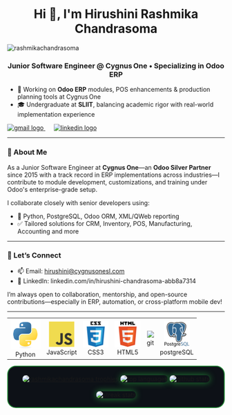 <h1 align="center">Hi 👋, I'm Hirushini Rashmika Chandrasoma</h1>

<p align="left"> <img src="https://komarev.com/ghpvc/?username=rashmikachandrasoma&label=Profile%20views&color=0e75b6&style=flat" alt="rashmikachandrasoma" /> </p>

<div align="center">
  <h3 align="center">Junior Software Engineer @ Cygnus One • Specializing in Odoo ERP</h3>
</div>

- 🚀 Working on **Odoo ERP** modules, POS enhancements & production planning tools at Cygnus One
- 🎓 Undergraduate at **SLIIT**, balancing academic rigor with real-world implementation experience

<div align="left">
  <a href="mailto:hirushini@cygnusonesl.com" target="_blank" rel="noreferrer">
    <img src="https://img.shields.io/static/v1?message=Gmail&logo=gmail&label=&color=D14836&logoColor=white&labelColor=&style=for-the-badge" height="35" alt="gmail logo"  />
  </a>&nbsp;&nbsp;&nbsp;&nbsp;
  <a href="https://www.linkedin.com/in/hirushini-chandrasoma-abb8a7314" target="_blank" rel="noreferrer">
    <img src="https://img.shields.io/static/v1?message=LinkedIn&logo=linkedin&label=&color=0077B5&logoColor=white&labelColor=&style=for-the-badge" height="35" alt="linkedin logo"  />
  </a>
</div>

---

### 💼 About Me

As a Junior Software Engineer at **Cygnus One**—an **Odoo Silver Partner** since 2015 with a track record in ERP implementations across industries—I contribute to module development, customizations, and training under Odoo's enterprise-grade setup.

I collaborate closely with senior developers using:
- 🐍 Python, PostgreSQL, Odoo ORM, XML/QWeb reporting
- ✅ Tailored solutions for CRM, Inventory, POS, Manufacturing, Accounting and more

---

### 🚀 Let’s Connect

- 📫 Email: [hirushini@cygnusonesl.com](mailto:hirushini@cygnusoneslcom)  
- 🔗 LinkedIn: linkedin.com/in/hirushini-chandrasoma-abb8a7314  

I’m always open to collaboration, mentorship, and open-source contributions—especially in ERP, automation, or cross-platform mobile dev!

---

<table>
  <tr>
    <td align="center">
      <img width="70px" src="https://raw.githubusercontent.com/devicons/devicon/master/icons/python/python-original.svg" /><br>Python
    </td>
    <td align="center">
      <img width="60px" src="https://raw.githubusercontent.com/devicons/devicon/master/icons/javascript/javascript-original.svg" /><br>JavaScript
    </td>
     <td align="center">
      <img width="60px" src="https://raw.githubusercontent.com/devicons/devicon/master/icons/css3/css3-original-wordmark.svg" /><br>CSS3
    </td>
    <td align="center">
      <img width="60px" src="https://raw.githubusercontent.com/devicons/devicon/master/icons/html5/html5-original-wordmark.svg" /><br>HTML5
    </td>
    <td align="center">
      <img width="60px" src="https://www.vectorlogo.zone/logos/git-scm/git-scm-icon.svg" /><br>git
    </td>
    <td align="center">
      <img width="60px" src="https://raw.githubusercontent.com/devicons/devicon/master/icons/postgresql/postgresql-original-wordmark.svg" /><br>postgreSQL
    </td>
  </tr>
</table>
<div align="center" style="background-color: #0d1117; padding: 20px; border-radius: 20px; border: 2px solid #238636; max-width: 800px; margin: auto;">

  <a href="https://github.com/ryo-ma/github-profile-trophy" target="_blank">
    <img src="https://github-profile-trophy.vercel.app/?username=rashmikachandrasoma&theme=tokyonight" alt="rashmikachandrasoma trophies" style="border-radius: 15px; margin-bottom: 20px; max-width: 100%;" />
  </a>

  <img src="https://github-readme-stats.vercel.app/api/top-langs?username=rashmikachandrasoma&show_icons=true&locale=en&layout=compact&theme=tokyonight" alt="top languages" style="border-radius: 15px; box-shadow: 0 0 15px #238636; margin-bottom: 20px;" />

  <img src="https://github-readme-stats.vercel.app/api?username=rashmikachandrasoma&show_icons=true&locale=en&theme=tokyonight&hide_border=true" alt="github stats" style="border-radius: 15px; box-shadow: 0 0 15px #238636; margin-bottom: 20px;" />

  <img src="https://github-readme-streak-stats.herokuapp.com/?user=rashmikachandrasoma&theme=tokyonight&hide_border=true" alt="streak stats" style="border-radius: 15px; box-shadow: 0 0 15px #238636;" />

</div>


